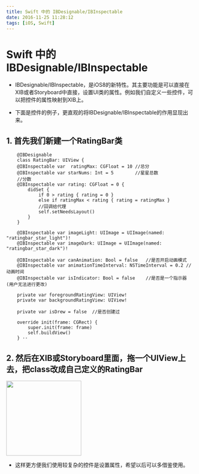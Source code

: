 ```yaml
---
title: Swift 中的 IBDesignable/IBInspectable
date: 2016-11-25 11:28:12
tags: [iOS, Swift]
---
```


# Swift 中的 IBDesignable/IBInspectable

* IBDesignable/IBInspectable，是iOS8的新特性。其主要功能是可以直接在XIB或者Storyboard中直接，设置UI类的属性。例如我们自定义一些控件，可以把控件的属性映射到XIB上。

* 下面是控件的例子，更直观的将IBDesignable/IBInspectable的作用显现出来。

## 1. 首先我们新建一个RatingBar类

     	@IBDesignable
     	class RatingBar: UIView {
     	@IBInspectable var  ratingMax: CGFloat = 10	//总分
     	@IBInspectable var starNums: Int = 5		//星星总数
     	//分数
     	@IBInspectable var rating: CGFloat = 0 {
     		didSet {
     			if 0 > rating { rating = 0 }
     			else if ratingMax < rating { rating = ratingMax }
     			//回调给代理
     			self.setNeedsLayout()
     		}
     	}
     	
     	@IBInspectable var imageLight: UIImage = UIImage(named: "ratingbar_star_light")!
     	@IBInspectable var imageDark: UIImage = UIImage(named: "ratingbar_star_dark")!
     	
     	@IBInspectable var canAnimation: Bool = false	//是否开启动画模式
     	@IBInspectable var animationTimeInterval: NSTimeInterval = 0.2 //动画时间
     	@IBInspectable var isIndicator: Bool = false	//是否是一个指示器 (用户无法进行更改)
     	
     	private var foregroundRatingView: UIView!
     	private var backgroundRatingView: UIView!
     	
     	private var isDrew = false	//是否创建过
     	
     	override init(frame: CGRect) {
     		super.init(frame: frame)
     		self.buildView()
     	} ·· 

## 2. 然后在XIB或Storyboard里面，拖一个UIView上去，把class改成自己定义的RatingBar

   <img src="http://7xpxoe.com1.z0.glb.clouddn.com/%E5%B1%8F%E5%B9%95%E5%BF%AB%E7%85%A7%202016-11-21%2010.53.07%20AM.png"  width="200px" />
   
* 这样更方便我们使用较复杂的控件是设置属性，希望以后可以多借鉴使用。

  ​           